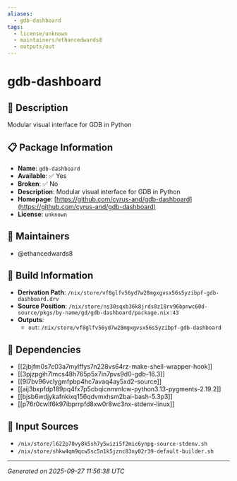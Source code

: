 ```yaml
---
aliases:
  - gdb-dashboard
tags:
  - license/unknown
  - maintainers/ethancedwards8
  - outputs/out
---
```


# gdb-dashboard

## 📝 Description

Modular visual interface for GDB in Python

## 📋 Package Information

- **Name**: `gdb-dashboard`
- **Available**: ✅ Yes
- **Broken**: ✅ No
- **Description**: Modular visual interface for GDB in Python
- **Homepage**: [https://github.com/cyrus-and/gdb-dashboard](https://github.com/cyrus-and/gdb-dashboard)
- **License**: `unknown`
## 👥 Maintainers

- @ethancedwards8


## 🔧 Build Information

- **Derivation Path**: `/nix/store/vf8glfv56yd7w28mgxgvsx56s5yzibpf-gdb-dashboard.drv`
- **Source Position**: `/nix/store/ns30sqxb36k8jrds8z18rv96bpnwc60d-source/pkgs/by-name/gd/gdb-dashboard/package.nix:43`
- **Outputs**:
  - `out`:  `/nix/store/vf8glfv56yd7w28mgxgvsx56s5yzibpf-gdb-dashboard`

## 🔗 Dependencies

- [[2jbjfm0s7c03a7mylffys7n228vs64rz-make-shell-wrapper-hook]]
- [[3pjzpgih7lmcs48h765p5x7in7pvs9d0-gdb-16.3]]
- [[9l7bv96vclygmfpbp4hc7avaq4ay5xd2-source]]
- [[aij3bxpfdp189pq4fx7p5cbqicnmmlcw-python3.13-pygments-2.19.2]]
- [[bjsb6wdjykafnkixq156qdvmxhsm2bai-bash-5.3p3]]
- [[p76r0cwlf6k97ibprrpfd8xw0r8wc3nx-stdenv-linux]]

## 📁 Input Sources

- `/nix/store/l622p70vy8k5sh7y5wizi5f2mic6ynpg-source-stdenv.sh`
- `/nix/store/shkw4qm9qcw5sc5n1k5jznc83ny02r39-default-builder.sh`

---
*Generated on 2025-09-27 11:56:38 UTC*
